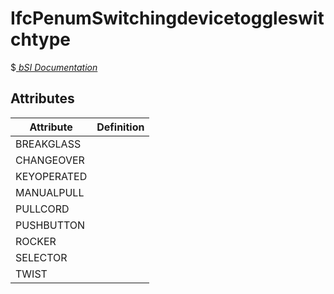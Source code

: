 IfcPenumSwitchingdevicetoggleswitchtype
=======================================
$[ _bSI
Documentation_](https://standards.buildingsmart.org/IFC/DEV/IFC4_2/FINAL/HTML/schema//pset/penum_switchingdevicetoggleswitchtype.htm)


Attributes
----------
| Attribute   | Definition   |
|-------------|--------------|
| BREAKGLASS  |              |
| CHANGEOVER  |              |
| KEYOPERATED |              |
| MANUALPULL  |              |
| PULLCORD    |              |
| PUSHBUTTON  |              |
| ROCKER      |              |
| SELECTOR    |              |
| TWIST       |              |

